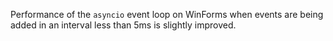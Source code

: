 Performance of the `asyncio` event loop on WinForms when events are being added in an interval less than 5ms is slightly improved.
